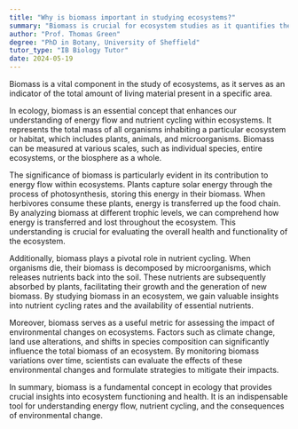 ```yaml
---
title: "Why is biomass important in studying ecosystems?"
summary: "Biomass is crucial for ecosystem studies as it quantifies the total living material in a specific area, aiding in understanding ecological health and productivity."
author: "Prof. Thomas Green"
degree: "PhD in Botany, University of Sheffield"
tutor_type: "IB Biology Tutor"
date: 2024-05-19
---
```


Biomass is a vital component in the study of ecosystems, as it serves as an indicator of the total amount of living material present in a specific area.

In ecology, biomass is an essential concept that enhances our understanding of energy flow and nutrient cycling within ecosystems. It represents the total mass of all organisms inhabiting a particular ecosystem or habitat, which includes plants, animals, and microorganisms. Biomass can be measured at various scales, such as individual species, entire ecosystems, or the biosphere as a whole.

The significance of biomass is particularly evident in its contribution to energy flow within ecosystems. Plants capture solar energy through the process of photosynthesis, storing this energy in their biomass. When herbivores consume these plants, energy is transferred up the food chain. By analyzing biomass at different trophic levels, we can comprehend how energy is transferred and lost throughout the ecosystem. This understanding is crucial for evaluating the overall health and functionality of the ecosystem.

Additionally, biomass plays a pivotal role in nutrient cycling. When organisms die, their biomass is decomposed by microorganisms, which releases nutrients back into the soil. These nutrients are subsequently absorbed by plants, facilitating their growth and the generation of new biomass. By studying biomass in an ecosystem, we gain valuable insights into nutrient cycling rates and the availability of essential nutrients.

Moreover, biomass serves as a useful metric for assessing the impact of environmental changes on ecosystems. Factors such as climate change, land use alterations, and shifts in species composition can significantly influence the total biomass of an ecosystem. By monitoring biomass variations over time, scientists can evaluate the effects of these environmental changes and formulate strategies to mitigate their impacts.

In summary, biomass is a fundamental concept in ecology that provides crucial insights into ecosystem functioning and health. It is an indispensable tool for understanding energy flow, nutrient cycling, and the consequences of environmental change.
    
